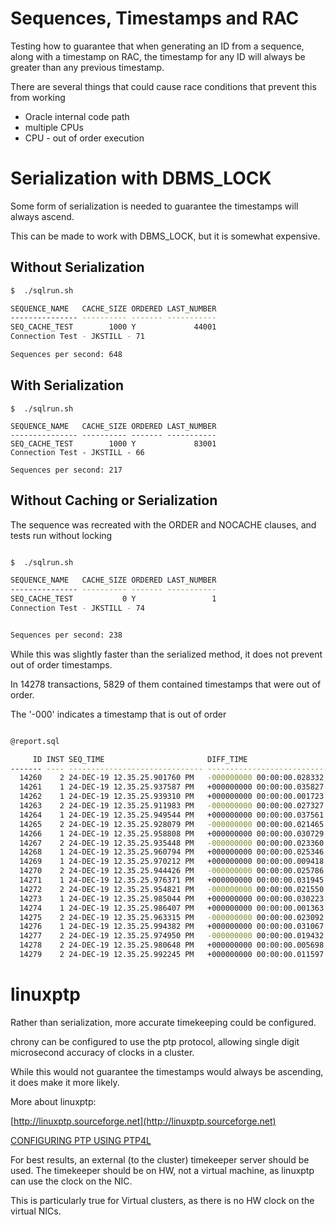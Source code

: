 
# Sequences, Timestamps and RAC

Testing how to guarantee that when generating an ID from a sequence, along with a timestamp on RAC, the timestamp for any ID will always be greater than any previous timestamp.

There are several things that could cause race conditions that prevent this from working

- Oracle internal code path
- multiple CPUs
- CPU - out of order execution

# Serialization with DBMS_LOCK

Some form of serialization is needed to guarantee the timestamps will always ascend.

This can be made to work with DBMS_LOCK, but it is somewhat expensive.

## Without Serialization

```bash
$  ./sqlrun.sh

SEQUENCE_NAME   CACHE_SIZE ORDERED LAST_NUMBER
--------------- ---------- ------- -----------
SEQ_CACHE_TEST        1000 Y             44001
Connection Test - JKSTILL - 71

Sequences per second: 648

```

## With Serialization

```
$  ./sqlrun.sh

SEQUENCE_NAME   CACHE_SIZE ORDERED LAST_NUMBER
--------------- ---------- ------- -----------
SEQ_CACHE_TEST        1000 Y             83001
Connection Test - JKSTILL - 66

Sequences per second: 217

```

## Without Caching or Serialization

The sequence was recreated with the ORDER and NOCACHE clauses, and tests run without locking

```bash

$  ./sqlrun.sh

SEQUENCE_NAME   CACHE_SIZE ORDERED LAST_NUMBER
--------------- ---------- ------- -----------
SEQ_CACHE_TEST           0 Y                 1
Connection Test - JKSTILL - 74


Sequences per second: 238
```

While this was slightly faster than the serialized method, it does not prevent out of order timestamps.

In 14278 transactions, 5829 of them contained timestamps that were out of order.

The '-000' indicates a timestamp that is out of order

```bash

@report.sql

     ID INST SEQ_TIME                       DIFF_TIME
------- ---- ------------------------------ ------------------------------
  14260    2 24-DEC-19 12.35.25.901760 PM   -000000000 00:00:00.028332
  14261    1 24-DEC-19 12.35.25.937587 PM   +000000000 00:00:00.035827
  14262    1 24-DEC-19 12.35.25.939310 PM   +000000000 00:00:00.001723
  14263    2 24-DEC-19 12.35.25.911983 PM   -000000000 00:00:00.027327
  14264    1 24-DEC-19 12.35.25.949544 PM   +000000000 00:00:00.037561
  14265    2 24-DEC-19 12.35.25.928079 PM   -000000000 00:00:00.021465
  14266    1 24-DEC-19 12.35.25.958808 PM   +000000000 00:00:00.030729
  14267    2 24-DEC-19 12.35.25.935448 PM   -000000000 00:00:00.023360
  14268    1 24-DEC-19 12.35.25.960794 PM   +000000000 00:00:00.025346
  14269    1 24-DEC-19 12.35.25.970212 PM   +000000000 00:00:00.009418
  14270    2 24-DEC-19 12.35.25.944426 PM   -000000000 00:00:00.025786
  14271    1 24-DEC-19 12.35.25.976371 PM   +000000000 00:00:00.031945
  14272    2 24-DEC-19 12.35.25.954821 PM   -000000000 00:00:00.021550
  14273    1 24-DEC-19 12.35.25.985044 PM   +000000000 00:00:00.030223
  14274    1 24-DEC-19 12.35.25.986407 PM   +000000000 00:00:00.001363
  14275    2 24-DEC-19 12.35.25.963315 PM   -000000000 00:00:00.023092
  14276    1 24-DEC-19 12.35.25.994382 PM   +000000000 00:00:00.031067
  14277    2 24-DEC-19 12.35.25.974950 PM   -000000000 00:00:00.019432
  14278    2 24-DEC-19 12.35.25.980648 PM   +000000000 00:00:00.005698
  14279    2 24-DEC-19 12.35.25.992245 PM   +000000000 00:00:00.011597

```

# linuxptp

Rather than serialization, more accurate timekeeping could be configured.

chrony can be configured to use the ptp protocol, allowing single digit microsecond accuracy of clocks in a cluster.

While this would not guarantee the timestamps would always be ascending, it does make it more likely.

More about linuxptp:

[http://linuxptp.sourceforge.net](http://linuxptp.sourceforge.net)

[CONFIGURING PTP USING PTP4L](https://access.redhat.com/documentation/en-us/red_hat_enterprise_linux/6/html/deployment_guide/ch-configuring_ptp_using_ptp4l)

For best results, an external (to the cluster) timekeeper server should be used.
The timekeeper should be on HW, not a virtual machine, as linuxptp can use the clock on the NIC.

This is particularly true for Virtual clusters, as there is no HW clock on the virtual NICs.


